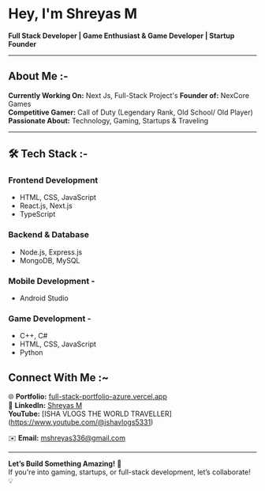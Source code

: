 # Hey, I'm Shreyas M

**Full Stack Developer | Game Enthusiast & Game Developer |  Startup Founder**  

---

## About Me :-

**Currently Working On:** Next Js, Full-Stack Project's 
**Founder of:** NexCore Games  
**Competitive Gamer:** Call of Duty (Legendary Rank, Old School/ Old Player) 
**Passionate About:** Technology, Gaming, Startups & Traveling  

---

## 🛠 Tech Stack :-

### Frontend Development
- HTML, CSS, JavaScript  
- React.js, Next.js  
- TypeScript  

### Backend & Database
- Node.js, Express.js  
- MongoDB, MySQL  

### Mobile Development -
- Android Studio  

### Game Development -
- C++, C#  
- HTML, CSS, JavaScript  
- Python  

## Connect With Me :~

🌐 **Portfolio:** [full-stack-portfolio-azure.vercel.app](https://full-stack-portfolio-azure.vercel.app/)  
🏢 **LinkedIn:** [Shreyas M](https://www.linkedin.com/in/shreyas-m-8854941ab/)  
   **YouTube:** [ISHA VLOGS THE WORLD TRAVELLER] (https://www.youtube.com/@ishavlogs5331)
   
✉️ **Email:** mshreyas336@gmail.com  

---

**Let’s Build Something Amazing!** 🚀  
If you're into gaming, startups, or full-stack development, let’s collaborate! 💡  
